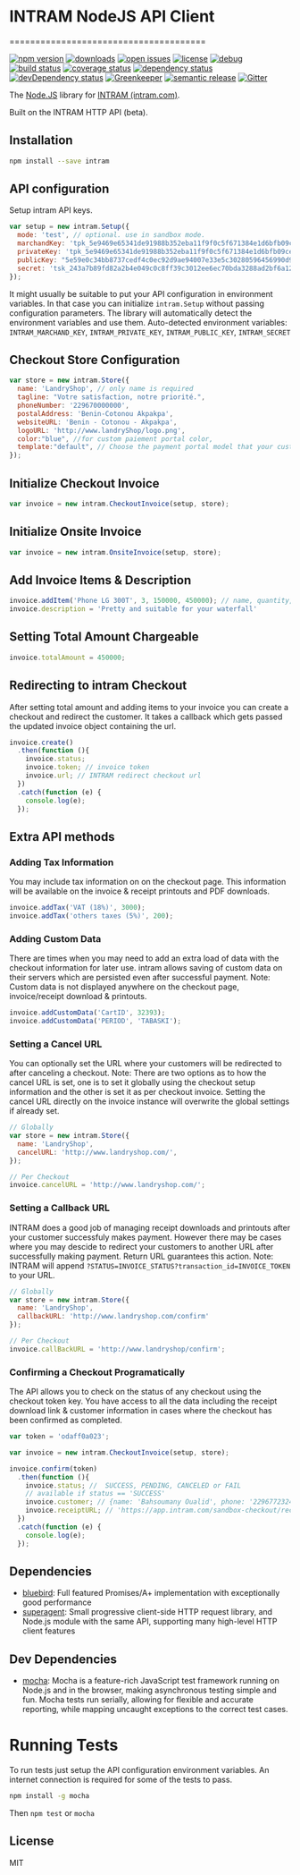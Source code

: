 # INTRAM NodeJS API Client
======================================

[![npm version](https://badge.fury.io/js/intram-node.svg)](https://npmjs.org/package/intram-node)  [![downloads](https://img.shields.io/npm/dw/intram-node.svg)](https://npmjs.org/package/intram-node)  [![open issues](https://img.shields.io/github/issues-raw/suntech/intram-node.svg)](https://github.com/suntech/intram-node/issues)  [![license](https://img.shields.io/github/license/suntech/intram-node.svg)](https://github.com/suntech/intram-node/blob/master/LICENSE)  [![debug](https://img.shields.io/badge/debug-blue.svg)](https://github.com/visionmedia/debug#readme)  [![build status](https://img.shields.io/travis/suntech/intram-node/master.svg)](https://travis-ci.org/suntech/intram-node#master)  [![coverage status](https://coveralls.io/repos/suntech/intram-node/badge.svg)](https://coveralls.io/github/suntech/intram-node)  [![dependency status](https://david-dm.org/suntech/intram-node.svg?theme=shields.io)](https://david-dm.org/suntech/intram-node)  [![devDependency status](https://david-dm.org/suntech/intram-node/dev-status.svg)](https://david-dm.org/suntech/intram-node#info=devDependencies)  [![Greenkeeper](https://badges.greenkeeper.io/suntech/intram-node.svg)](https://greenkeeper.io/)  [![semantic release](https://img.shields.io/badge/%20%20%F0%9F%93%A6%F0%9F%9A%80-semantic--release-e10079.svg)](https://github.com/semantic-release/semantic-release#badge)  [![Gitter](https://badges.gitter.im/suntech/intram-node.svg)](https://gitter.im/suntech/intram-node)

The [Node.JS](http://nodejs.org) library for [INTRAM (intram.com)](https://intram.com).

Built on the INTRAM HTTP API (beta).

## Installation

```sh
npm install --save intram
```

## API configuration

Setup intram API keys.

```js
var setup = new intram.Setup({
  mode: 'test', // optional. use in sandbox mode.
  marchandKey: 'tpk_5e9469e65341de91988b352eba11f9f0c5f671384e1d6bfb09ce30103bcc09903b42dfacfb2b436d4b48af01f763bbaa1748b1d6ea165d4a2f581bcfd1fd8943',
  privateKey: 'tpk_5e9469e65341de91988b352eba11f9f0c5f671384e1d6bfb09ce30103bcc09903b42dfacfb2b436d4b48af01f763bbaa1748b1d6ea165d4a2f581bcfd1fd8943',
  publicKey: "5e59e0c34bb8737cedf4c0ec92d9ae94007e33e5c30280596456990d9fc2f6058147a092fa6017ab5a25150fc0dd2991cff0e49b9ee8cb04355b689769d68d44",
  secret: 'tsk_243a7b89fd82a2b4e049c0c8ff39c3012ee6ec70bda3288ad2bf6a1270439ce4245e2f1ea7e4c03beb5cd807cbc7a32c0baf7de3a1f9d9b8593bab38af6531f7'          
});
```

It might usually be suitable to put your API configuration in environment variables. In that case you can initialize `intram.Setup` without passing configuration parameters.
The library will automatically detect the environment variables and use them.
Auto-detected environment variables: `INTRAM_MARCHAND_KEY`, `INTRAM_PRIVATE_KEY`, `INTRAM_PUBLIC_KEY`,  `INTRAM_SECRET`


## Checkout Store Configuration

```js
var store = new intram.Store({
  name: 'LandryShop', // only name is required
  tagline: "Votre satisfaction, notre priorité.",
  phoneNumber: '229670000000',
  postalAddress: 'Benin-Cotonou Akpakpa',
  websiteURL: 'Benin - Cotonou - Akpakpa',
  logoURL: 'http://www.landryShop/logo.png',
  color:"blue", //for custom paiement portal color,
  template:"default", // Choose the payment portal model that your customers will see
});
```

## Initialize Checkout Invoice

```js
var invoice = new intram.CheckoutInvoice(setup, store);
```

## Initialize Onsite Invoice

```js
var invoice = new intram.OnsiteInvoice(setup, store);
```

## Add Invoice Items & Description

```js
invoice.addItem('Phone LG 300T', 3, 150000, 450000); // name, quantity, unit price, total price
invoice.description = 'Pretty and suitable for your waterfall'
```

## Setting Total Amount Chargeable

```js
invoice.totalAmount = 450000;
```

## Redirecting to intram Checkout
After setting total amount and adding items to your invoice you can create a checkout and redirect the customer. It takes a callback which gets passed the updated invoice object containing the url.

```js
invoice.create()
  .then(function (){
    invoice.status;
    invoice.token; // invoice token
    invoice.url; // INTRAM redirect checkout url
  })
  .catch(function (e) {
    console.log(e);
  });
```

## Extra API methods

### Adding Tax Information
You may include tax information on on the checkout page. This information will be available on the invoice & receipt printouts and PDF downloads.

```js
invoice.addTax('VAT (18%)', 3000);
invoice.addTax('others taxes (5%)', 200);
```

### Adding Custom Data
There are times when you may need to add an extra load of data with the checkout information for later use. intram allows saving of custom data on their servers which are persisted even after successful payment.
Note: Custom data is not displayed anywhere on the checkout page, invoice/receipt download & printouts.

```js
invoice.addCustomData('CartID', 32393);
invoice.addCustomData('PERIOD', 'TABASKI');
```

### Setting a Cancel URL
You can optionally set the URL where your customers will be redirected to after canceling a checkout.
Note: There are two options as to how the cancel URL is set, one is to set it globally using the checkout setup information and the other is set it as per checkout invoice.
Setting the cancel URL directly on the invoice instance will overwrite the global settings if already set.

```js
// Globally
var store = new intram.Store({
  name: 'LandryShop',
  cancelURL: 'http://www.landryshop.com/',
});

// Per Checkout
invoice.cancelURL = 'http://www.landryshop.com/';
```

### Setting a Callback URL
INTRAM does a good job of managing receipt downloads and printouts after your customer successfuly makes payment. However there may be cases where you may descide to redirect your customers to another URL after successfully making payment. Return URL guarantees this action.
Note: INTRAM will append `?STATUS=INVOICE_STATUS?transaction_id=INVOICE_TOKEN` to your URL.

```js
// Globally
var store = new intram.Store({
  name: 'LandryShop',
  callbackURL: 'http://www.landryshop.com/confirm'
});

// Per Checkout
invoice.callBackURL = 'http://www.landryshop/confirm';
```

### Confirming a Checkout Programatically
The API allows you to check on the status of any checkout using the checkout token key. You have access to all the data including the receipt download link & customer information in cases where the checkout has been confirmed as completed.

```js
var token = 'odaff0a023';

var invoice = new intram.CheckoutInvoice(setup, store);

invoice.confirm(token)
  .then(function (){
    invoice.status; //  SUCCESS, PENDING, CANCELED or FAIL
    // available if status == 'SUCCESS'
    invoice.customer; // {name: 'Bahsoumany Oualid', phone: '22967723243', email: 'obahsoumane@gmail.com'}
    invoice.receiptURL; // 'https://app.intram.com/sandbox-checkout/receipt/pdf/test_44a6fef19a.pdf'
  })
  .catch(function (e) {
    console.log(e);
  });
```
## Dependencies

- [bluebird](https://github.com/petkaantonov/bluebird): Full featured Promises/A+ implementation with exceptionally good performance
- [superagent](https://github.com/visionmedia/superagent): Small progressive client-side HTTP request library, and Node.js module with the same API, supporting many high-level HTTP client features

## Dev Dependencies

- [mocha](https://github.com/mochajs/mocha): Mocha is a feature-rich JavaScript test framework running on Node.js and in the browser, making asynchronous testing simple and fun. Mocha tests run serially, allowing for flexible and accurate reporting, while mapping uncaught exceptions to the correct test cases.


# Running Tests
To run tests just setup the API configuration environment variables. An internet connection is required for some of the tests to pass.

```sh
npm install -g mocha
```
Then
`npm test` or `mocha`

## License
MIT